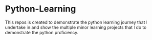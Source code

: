 # Python-Learning
This repos is created to demonstrate the python learning journey that I undertake in and show the multiple minor learning projects that I do to demonstrate the python proficiency.
